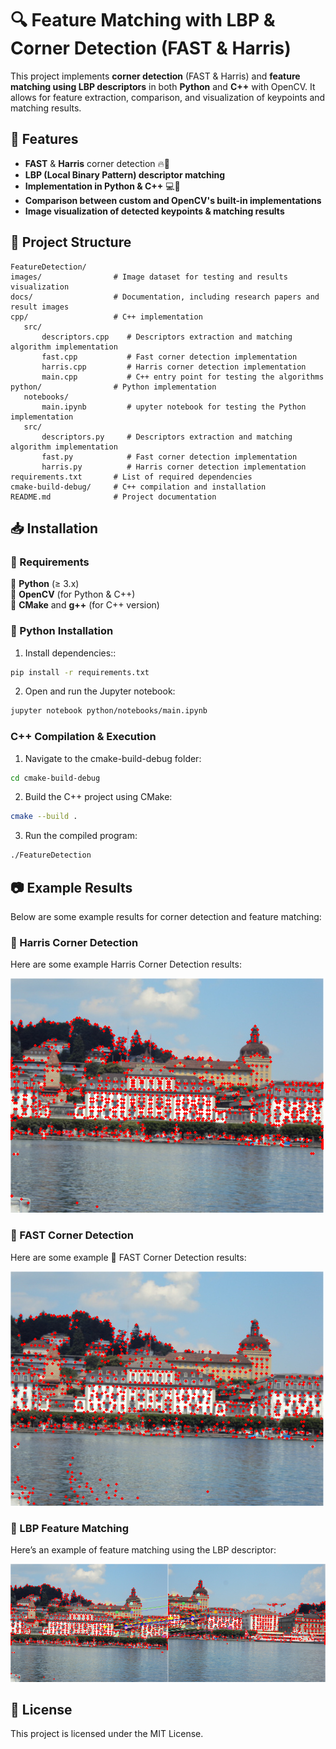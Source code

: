 # 🔍 Feature Matching with LBP & Corner Detection (FAST & Harris)

This project implements **corner detection** (FAST & Harris) and **feature matching using LBP descriptors** in both **Python** and **C++** with OpenCV. It allows for feature extraction, comparison, and visualization of keypoints and matching results.

## 🚀 Features  
- **FAST** & **Harris** corner detection 🔥🏁  
- **LBP (Local Binary Pattern) descriptor matching**  
- **Implementation in Python & C++** 💻🐍  
- **Comparison between custom and OpenCV's built-in implementations**  
- **Image visualization of detected keypoints & matching results**  


## 📁 Project Structure
```
FeatureDetection/
images/                # Image dataset for testing and results visualization
docs/                  # Documentation, including research papers and result images
cpp/                   # C++ implementation
   src/                   
       descriptors.cpp    # Descriptors extraction and matching algorithm implementation
       fast.cpp           # Fast corner detection implementation
       harris.cpp         # Harris corner detection implementation
       main.cpp           # C++ entry point for testing the algorithms
python/                # Python implementation
   notebooks/             
       main.ipynb         # upyter notebook for testing the Python implementation
   src/                   
       descriptors.py     # Descriptors extraction and matching algorithm implementation
       fast.py            # Fast corner detection implementation
       harris.py          # Harris corner detection implementation
requirements.txt       # List of required dependencies
cmake-build-debug/     # C++ compilation and installation
README.md              # Project documentation
```

## 📥 Installation  

### 📌 Requirements  
🔹 **Python** (≥ 3.x)  
🔹 **OpenCV** (for Python & C++)  
🔹 **CMake** and **g++** (for C++ version)  

### 🐍 Python Installation  
1. Install dependencies::  
```bash
pip install -r requirements.txt
```

2. Open and run the Jupyter notebook:
```bash
jupyter notebook python/notebooks/main.ipynb
```
###  C++ Compilation & Execution
1. Navigate to the cmake-build-debug folder:
```bash
cd cmake-build-debug
```

2. Build the C++ project using CMake:
```bash
cmake --build .
```
3. Run the compiled program:
```bash
./FeatureDetection
```

## 📷 Example Results
Below are some example results for corner detection and feature matching:

### 🔹 Harris Corner Detection
Here are some example Harris Corner Detection results: 

![Sample Predictions](docs/harris_1_cpp.png)

### 🔹 FAST Corner Detection
Here are some example 🔹 FAST Corner Detection results:

![Sample Predictions](docs/fast_1_cpp.png)

### 🔹 LBP Feature Matching
Here’s an example of feature matching using the LBP descriptor:

![Sample Predictions](docs/matching_points_harris_cpp.png)

## 📜 License
This project is licensed under the MIT License.
